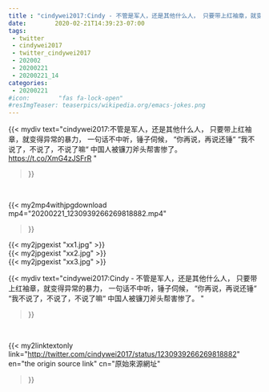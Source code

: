 ```yaml
---
title : "cindywei2017:Cindy - 不管是军人，还是其他什么人， 只要带上红袖章，就变得异常的暴力，  一句话不中听，锤子伺候，  “你再说，再说还锤“ “我不说了，不说了，不说了嘛“  中国人被镰刀斧头帮害惨了。 "
date:        2020-02-21T14:39:23-07:00
tags:
 - twitter
 - cindywei2017
 - twitter_cindywei2017
 - 202002
 - 20200221
 - 20200221_14
categories:
 - 20200221
#icon:        "fas fa-lock-open"
#resImgTeaser: teaserpics/wikipedia.org/emacs-jokes.png
---
```


{{< mydiv text="cindywei2017:不管是军人，还是其他什么人， 只要带上红袖章，就变得异常的暴力，  一句话不中听，锤子伺候，  “你再说，再说还锤“ “我不说了，不说了，不说了嘛“  中国人被镰刀斧头帮害惨了。 https://t.co/XmG4zJSFrR "
>}}
<br>


{{< my2mp4withjpgdownload mp4="20200221_1230939266269818882.mp4"
>}}

{{< my2jpgexist "xx1.jpg" >}}<br>
{{< my2jpgexist "xx2.jpg" >}}<br>
{{< my2jpgexist "xx3.jpg" >}}<br>



{{< mydiv text="cindywei2017:Cindy - 不管是军人，还是其他什么人， 只要带上红袖章，就变得异常的暴力，  一句话不中听，锤子伺候，  “你再说，再说还锤“ “我不说了，不说了，不说了嘛“  中国人被镰刀斧头帮害惨了。 "
>}}
<br>

{{< my2linktextonly link="http://twitter.com/cindywei2017/status/1230939266269818882"
en="the origin source link" cn="原始來源網址"
>}}


<br>

